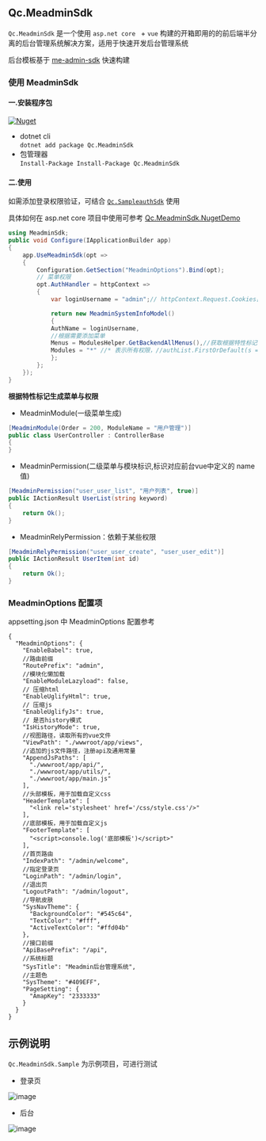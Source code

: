 ## Qc.MeadminSdk

`Qc.MeadminSdk` 是一个使用 `asp.net core ` + `vue` 构建的开箱即用的的前后端半分离的后台管理系统解决方案，适用于快速开发后台管理系统

后台模板基于 [me-admin-sdk](https://github.com/yimogit/me-admin-sdk) 快速构建

### 使用 MeadminSdk


#### 一.安装程序包

[![Nuget](https://img.shields.io/nuget/v/Qc.MeadminSdk)](https://www.nuget.org/packages/Qc.MeadminSdk/)

- dotnet cli  
  `dotnet add package Qc.MeadminSdk`
- 包管理器  
  `Install-Package Install-Package Qc.MeadminSdk`

#### 二.使用

如需添加登录权限验证，可结合 [`Qc.SampleauthSdk`](https://github.com/QcCoding/Qc.SampleauthSdk) 使用

具体如何在 asp.net core 项目中使用可参考 [Qc.MeadminSdk.NugetDemo](./Qc.MeadminSdk.NugetDemo)

```cs
using MeadminSdk;
public void Configure(IApplicationBuilder app)
{
	app.UseMeadminSdk(opt =>
	{
		Configuration.GetSection("MeadminOptions").Bind(opt);
		// 菜单权限
		opt.AuthHandler = httpContext =>
		{
		    var loginUsername = "admin";// httpContext.Request.Cookies["LOGIN_USERNAME"];

		    return new MeadminSystemInfoModel()
		    {
			AuthName = loginUsername,
			//根据需要添加菜单
			Menus = ModulesHelper.GetBackendAllMenus(),//获取根据特性标记生成的菜单
			Modules = "*" //* 表示所有权限，//authList.FirstOrDefault(s => s.Username == loginUsername).Userkey
		    };
		};
	});
}
```
**根据特性标记生成菜单与权限**

- MeadminModule(一级菜单生成)

```cs
[MeadminModule(Order = 200, ModuleName = "用户管理")]
public class UserController : ControllerBase
{
}
```

- MeadminPermission(二级菜单与模块标识,标识对应前台vue中定义的 name 值)

```cs
[MeadminPermission("user_user_list", "用户列表", true)]
public IActionResult UserList(string keyword)
{
	return Ok();
}
```
- MeadminRelyPermission：依赖于某些权限

```cs
[MeadminRelyPermission("user_user_create", "user_user_edit")]
public IActionResult UserItem(int id)
{
	return Ok();
}
```

### MeadminOptions 配置项

appsetting.json 中 MeadminOptions 配置参考

```
{
  "MeadminOptions": {
    "EnableBabel": true,
    //路由前缀
    "RoutePrefix": "admin",
    //模块化懒加载
    "EnableModuleLazyload": false,
    // 压缩html
    "EnableUglifyHtml": true,
    // 压缩js
    "EnableUglifyJs": true,
    // 是否history模式
    "IsHistoryMode": true,
    //视图路径，读取所有的vue文件
    "ViewPath": "./wwwroot/app/views",
    //追加的js文件路径，注册api及通用常量
    "AppendJsPaths": [
      "./wwwroot/app/api/",
      "./wwwroot/app/utils/",
      "./wwwroot/app/main.js"
    ],
    //头部模板，用于加载自定义css
    "HeaderTemplate": [
      "<link rel='stylesheet' href='/css/style.css'/>"
    ],
    //底部模板，用于加载自定义js
    "FooterTemplate": [
      "<script>console.log('底部模板')</script>"
    ],
    //首页路由
    "IndexPath": "/admin/welcome",
    //指定登录页
    "LoginPath": "/admin/login",
    //退出页
    "LogoutPath": "/admin/logout",
    //导航皮肤
    "SysNavTheme": {
      "BackgroundColor": "#545c64",
      "TextColor": "#fff",
      "ActiveTextColor": "#ffd04b"
    },
    //接口前缀
    "ApiBasePrefix": "/api",
    //系统标题
    "SysTitle": "Meadmin后台管理系统",
    //主题色
    "SysTheme": "#409EFF",
    "PageSetting": {
      "AmapKey": "2333333"
    }
  }
}
```

## 示例说明

`Qc.MeadminSdk.Sample` 为示例项目，可进行测试

- 登录页

![image](https://user-images.githubusercontent.com/15975059/66807686-3105bc80-ef5c-11e9-8979-57f0c8388804.png)

- 后台

![image](https://user-images.githubusercontent.com/15975059/66807646-10d5fd80-ef5c-11e9-9ebc-bda215f82e11.png)
